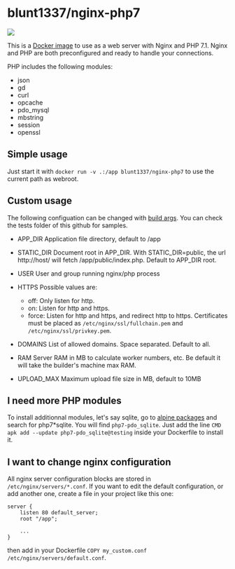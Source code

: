 # blunt1337/nginx-php7

[![](https://images.microbadger.com/badges/image/virtualgarden/nginx-php7.svg)](https://microbadger.com/images/virtualgarden/nginx-php7)

This is a [Docker image](https://www.docker.com/) to use as a web server with Nginx and PHP 7.1.
Nginx and PHP are both preconfigured and ready to handle your connections.

PHP includes the following modules:
* json
* gd
* curl
* opcache
* pdo_mysql
* mbstring
* session
* openssl

## Simple usage
Just start it with `docker run -v .:/app blunt1337/nginx-php7` to use the current path as webroot.

## Custom usage
The following configuation can be changed with [build args](https://docs.docker.com/compose/compose-file/#args).
You can check the tests folder of this github for samples.

* APP_DIR
	Application file directory, default to /app

* STATIC_DIR
	Document root in APP_DIR.
	With STATIC_DIR=public, the url http://host/ will fetch /app/public/index.php.
	Default to APP_DIR root.

* USER
	User and group running nginx/php process

* HTTPS
	Possible values are:
	* off: Only listen for http.
	* on: Listen for http and https.
	* force: Listen for http and https, and redirect http to https.
	Certificates must be placed as `/etc/nginx/ssl/fullchain.pem` and  `/etc/nginx/ssl/privkey.pem`.

* DOMAINS
	List of allowed domains. Space separated. Default to all.

* RAM
	Server RAM in MB to calculate worker numbers, etc. Be default it will take the builder's machine max RAM.

* UPLOAD_MAX
	Maximum upload file size in MB, default to 10MB

## I need more PHP modules
To install additionnal modules, let's say sqlite, go to [alpine packages](https://pkgs.alpinelinux.org/packages) and search for php7*sqlite. You will find `php7-pdo_sqlite`. Just add the line `CMD apk add --update php7-pdo_sqlite@testing` inside your Dockerfile to install it.

## I want to change nginx configuration
All nginx server configuration blocks are stored in `/etc/nginx/servers/*.conf`. If you want to edit the default configuration, or add another one, create a file in your project like this one:
```Nginx
server {
	listen 80 default_server;
	root "/app";
	
	...
}
```
then add in your Dockerfile `COPY my_custom.conf /etc/nginx/servers/default.conf`.